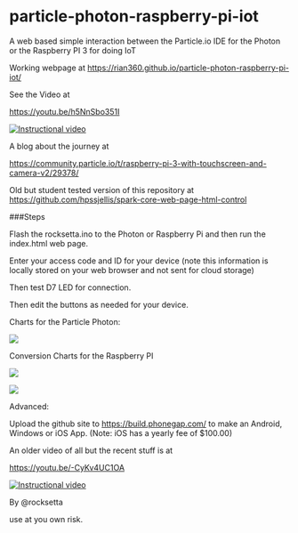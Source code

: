 # particle-photon-raspberry-pi-iot
A web based simple interaction between the Particle.io IDE for the Photon or the Raspberry PI 3 for doing IoT 


Working webpage at https://rian360.github.io/particle-photon-raspberry-pi-iot/




See the Video at 




https://youtu.be/h5NnSbo351I


[![Instructional video](http://img.youtube.com/vi/h5NnSbo351I/0.jpg)](https://youtu.be/h5NnSbo351I)






A blog about the journey at 

https://community.particle.io/t/raspberry-pi-3-with-touchscreen-and-camera-v2/29378/





Old but student tested version of this repository at https://github.com/hpssjellis/spark-core-web-page-html-control


###Steps


Flash the rocksetta.ino to the Photon or Raspberry Pi and then run the index.html web page.

Enter your access code and ID for your device (note this information is locally stored on your web browser and not sent for cloud storage)

Then test D7 LED for connection.


Then edit the buttons as needed for your device.



Charts for the Particle Photon:

![](photon-pins.png)

Conversion Charts for the Raspberry PI

![](chart-pi-photon.png)


![](chart.png)





Advanced:

Upload the github site to https://build.phonegap.com/ to make an Android, Windows or iOS App. (Note: iOS has a yearly fee of $100.00)





An older video of all but the recent stuff is at




https://youtu.be/-CyKv4UC1OA


[![Instructional video](http://img.youtube.com/vi/-CyKv4UC1OA/0.jpg)](https://youtu.be/-CyKv4UC1OA)






By @rocksetta

use at you own risk.
